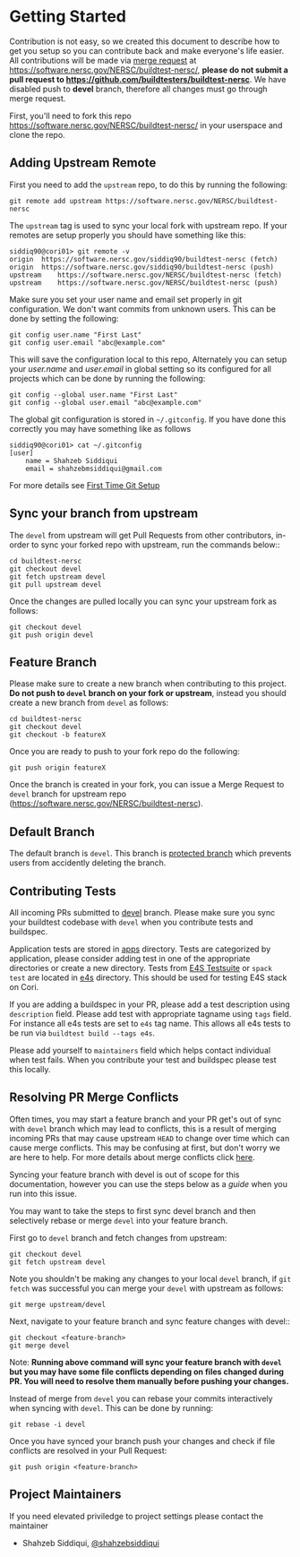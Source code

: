 Getting Started
================

Contribution is not easy, so we created this document to describe how to get you setup
so you can contribute back and make everyone's life easier. All contributions will be made via
[merge request](https://software.nersc.gov/NERSC/buildtest-nersc/-/merge_requests) at https://software.nersc.gov/NERSC/buildtest-nersc/, **please do not submit a 
pull request to https://github.com/buildtesters/buildtest-nersc**. We have disabled push to **devel** branch, therefore all changes must go through merge request.

First, you'll need to fork this repo https://software.nersc.gov/NERSC/buildtest-nersc/ in your userspace and clone the repo.


Adding Upstream Remote
-----------------------

First you need to add the `upstream` repo, to do this by running the following:

```
git remote add upstream https://software.nersc.gov/NERSC/buildtest-nersc
```

The `upstream` tag is used to sync your local fork with upstream repo. If your remotes are setup properly you should have something like this:

```
siddiq90@cori01> git remote -v
origin	https://software.nersc.gov/siddiq90/buildtest-nersc (fetch)
origin	https://software.nersc.gov/siddiq90/buildtest-nersc (push)
upstream	https://software.nersc.gov/NERSC/buildtest-nersc (fetch)
upstream	https://software.nersc.gov/NERSC/buildtest-nersc (push)
```

Make sure you set your user name and email set properly in git configuration.
We don't want commits from unknown users. This can be done by setting the following:

```
git config user.name "First Last"
git config user.email "abc@example.com"
```

This will save the configuration local to this repo, Alternately you can setup your *user.name* and *user.email* 
in global setting so its configured for all projects which can be done by running the following:

```
git config --global user.name "First Last"
git config --global user.email "abc@example.com"
```

The global git configuration is stored in `~/.gitconfig`. If you have done this correctly you may have something like as follows

```
siddiq90@cori01> cat ~/.gitconfig
[user]
	name = Shahzeb Siddiqui
	email = shahzebmsiddiqui@gmail.com
```

For more details see [First Time Git Setup](https://git-scm.com/book/en/v2/Getting-Started-First-Time-Git-Setup)

Sync your branch from upstream
-------------------------------

The `devel` from upstream will get Pull Requests from other contributors, in-order
to sync your forked repo with upstream, run the commands below::

```
cd buildtest-nersc
git checkout devel
git fetch upstream devel
git pull upstream devel
```

Once the changes are pulled locally you can sync your upstream fork as follows:

```
git checkout devel
git push origin devel
```


Feature Branch
------------------

Please make sure to create a new branch when contributing to this project. **Do not push to `devel` branch on your fork or upstream**, instead you should create a new branch 
from `devel` as follows:

```
cd buildtest-nersc
git checkout devel
git checkout -b featureX
```

Once you are ready to push to your fork repo do the following:

```
git push origin featureX
```

Once the branch is created in your fork, you can issue a Merge Request to `devel` branch for upstream repo (https://software.nersc.gov/NERSC/buildtest-nersc).

Default Branch
---------------

The default branch is `devel`. This branch is [protected branch](https://docs.gitlab.com/ee/user/project/protected_branches.html) 
which prevents users from accidently deleting the branch. 


Contributing Tests
-------------------

All incoming PRs submitted to [devel](https://software.nersc.gov/NERSC/buildtest-nersc/-/tree/devel) branch. Please make sure you sync your buildtest codebase with `devel` when you contribute tests and buildspec.

Application tests are stored in [apps](https://software.nersc.gov/NERSC/buildtest-nersc/-/tree/devel/buildspecs/apps) directory. Tests are categorized by application, please consider adding test in one of the 
appropriate directories or create a new directory. Tests from [E4S Testsuite](https://github.com/E4S-Project/testsuite) or `spack test` are located in [e4s](https://software.nersc.gov/NERSC/buildtest-nersc/-/tree/devel/buildspecs/e4s) directory. This should be used for testing E4S stack on Cori. 

If you are adding a buildspec in your PR, please add a test description using `description` field. Please add test with appropriate tagname using `tags` field. For instance all e4s tests are set to `e4s` tag name. This allows all e4s tests to be run via `buildtest build --tags e4s`. 

Please add yourself to `maintainers` field which helps contact individual when test fails. When you contribute your test and buildspec please test this locally. 

Resolving PR Merge Conflicts
-----------------------------

Often times, you may start a feature branch and your PR get's out of sync with
`devel` branch which may lead to conflicts, this is a result of merging incoming
PRs that may cause upstream `HEAD` to change over time which can cause merge conflicts.
This may be confusing at first, but don't worry we are here to help. For more details
about merge conflicts click [here](https://docs.github.com/en/free-pro-team@latest/github/collaborating-with-issues-and-pull-requests/about-merge-conflicts).

Syncing your feature branch with devel is out of scope for this documentation,
however you can use the steps below as a *guide* when you run into this issue.

You may want to take the steps to first sync devel branch and then
selectively rebase or merge `devel` into your feature branch.

First go to `devel` branch and fetch changes from upstream:

```
git checkout devel
git fetch upstream devel
```

Note you shouldn't be making any changes to your local `devel` branch, if `git fetch` was successful you can merge your `devel` with upstream as follows:

```
git merge upstream/devel
```

Next, navigate to your feature branch and sync feature changes with devel::

```
git checkout <feature-branch>
git merge devel
```

Note: **Running above command will sync your feature branch with `devel` but you may have some file conflicts depending on files changed during PR. You will need to resolve them manually before pushing your changes.**

Instead of merge from `devel` you can rebase your commits interactively when syncing with `devel`. This can be done by running:

```
git rebase -i devel
```

Once you have synced your branch push your changes and check if file conflicts are resolved in your Pull Request:

```
git push origin <feature-branch>
```

Project Maintainers
---------------------

If you need elevated priviledge to project settings please contact the maintainer

- Shahzeb Siddiqui, [@shahzebsiddiqui](http://github.com/shahzebsiddiqui)
